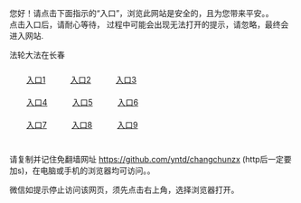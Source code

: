 您好！请点击下面指示的“入口”，浏览此网站是安全的，且为您带来平安。。 <br/>
点击入口后，请耐心等待， 过程中可能会出现无法打开的提示，请忽略，最终会进入网站. </br>

法轮大法在长春<br/>
<div style="padding:10px"><a style="margin:20px" target="_blank" href="https://d2dupkznvaqnof.cloudfront.net/2Qpsp?jfmxkdwt" id="ccLink1" rel="nofollow">入口1</a> <a target="_blank" style="margin:20px" href="https://d1746lhbvs6e8u.cloudfront.net/2Qpsp?iluyc" id="ccLink2" rel="nofollow">入口2</a> <a style="margin:20px" target="_blank" href="https://d2frbzc7t1tko0.cloudfront.net/2Qpsp?wcevruw" id="ccLink3" rel="nofollow">入口3</a></div>

<div style="padding:10px" ><a style="margin:20px" target="_blank" href="https://d2dupkznvaqnof.cloudfront.net/2Qpsp?jfmxkdwt" id="ccLink4" rel="nofollow">入口4</a> <a style="margin:20px" href="https://d1746lhbvs6e8u.cloudfront.net/2Qpsp?iluyc" target="_blank" id="ccLink5" rel="nofollow">入口5</a> <a style="margin:20px" href="https://d2frbzc7t1tko0.cloudfront.net/2Qpsp?wcevruw" target="_blank" id="ccLink6" rel="nofollow">入口6</a></div>

<div style="padding:10px"><a style="margin:20px" target="_blank" href="https://d2dupkznvaqnof.cloudfront.net/2Qpsp?jfmxkdwt" id="ccLink7" rel="nofollow">入口7</a> <a style="margin:20px" href="https://d1746lhbvs6e8u.cloudfront.net/2Qpsp?iluyc" target="_blank" id="ccLink8" rel="nofollow">入口8</a> <a style="margin:20px" target="_blank" href="https://d2frbzc7t1tko0.cloudfront.net/2Qpsp?wcevruw" id="ccLink9" rel="nofollow">入口9</a></div>

<br/>



请复制并记住免翻墙网址 https://github.com/yntd/changchunzx (http后一定要加s)，在电脑或手机的浏览器均可访问。。<br/>

微信如提示停止访问该网页，须先点击右上角，选择浏览器打开。
